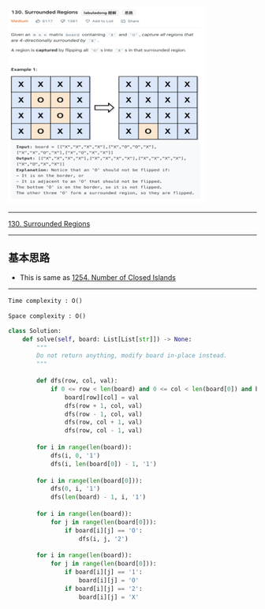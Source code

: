 <img src="2022-11-17-14-19-29.png" width="400" height="400"/>

___
[130. Surrounded Regions](https://leetcode.com/problems/surrounded-regions/)
___


## 基本思路
* This is same as [1254. Number of Closed Islands](https://github.com/longlonglu/shuati/blob/main/DFS/1254.%20Number%20of%20Closed%20Islands/1254.%20Number%20of%20Closed%20Islands.md)

___

`Time complexity : O()`

`Space complexity : O()`
```python
class Solution:
    def solve(self, board: List[List[str]]) -> None:
        """
        Do not return anything, modify board in-place instead.
        """
        
        def dfs(row, col, val):
            if 0 <= row < len(board) and 0 <= col < len(board[0]) and board[row][col] == 'O':
                board[row][col] = val
                dfs(row + 1, col, val)
                dfs(row - 1, col, val)
                dfs(row, col + 1, val)
                dfs(row, col - 1, val)
                
        for i in range(len(board)):
            dfs(i, 0, '1')
            dfs(i, len(board[0]) - 1, '1')
            
        for i in range(len(board[0])):
            dfs(0, i, '1')
            dfs(len(board) - 1, i, '1')
        
        for i in range(len(board)):
            for j in range(len(board[0])):
                if board[i][j] == 'O':
                    dfs(i, j, '2')
        
        for i in range(len(board)):
            for j in range(len(board[0])):
                if board[i][j] == '1':
                    board[i][j] = 'O'
                if board[i][j] == '2':
                    board[i][j] = 'X'
```